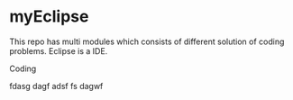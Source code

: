 # myEclipse
This repo has multi modules which consists of different solution of coding problems.
Eclipse is a IDE.

Coding

fdasg
dagf
adsf
fs
dagwf
